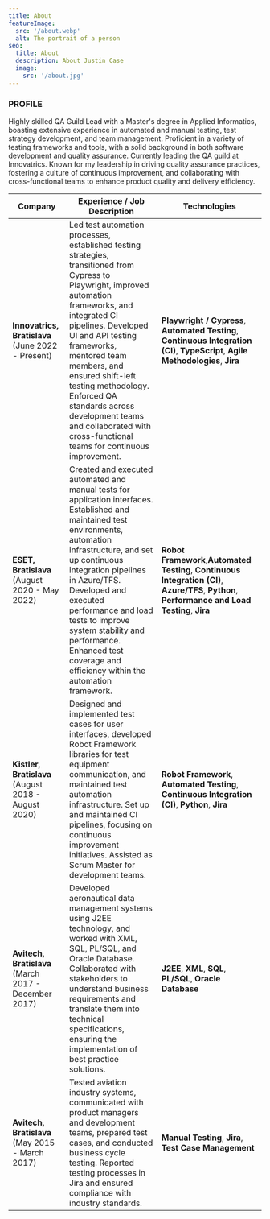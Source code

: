 ```yaml
---
title: About
featureImage:
  src: '/about.webp'
  alt: The portrait of a person
seo:
  title: About
  description: About Justin Case
  image:
    src: '/about.jpg'
---
```


### PROFILE

Highly skilled QA Guild Lead with a Master's degree in Applied Informatics, boasting
extensive experience in automated and manual testing, test strategy development, and
team management. Proficient in a variety of testing frameworks and tools, with a solid
background in both software development and quality assurance. Currently leading the
QA guild at Innovatrics. Known for my leadership in driving quality assurance practices,
fostering a culture of continuous improvement, and collaborating with cross-functional
teams to enhance product quality and delivery efficiency.

| **Company**                                          | **Experience / Job Description**                                                                                                                                                                                                                                                                                                                                                                         | **Technologies**                                                                                                                                  |
| ---------------------------------------------------- | -------------------------------------------------------------------------------------------------------------------------------------------------------------------------------------------------------------------------------------------------------------------------------------------------------------------------------------------------------------------------------------------------------- | ------------------------------------------------------------------------------------------------------------------------------------------------- |
| **Innovatrics, Bratislava** (June 2022 - Present)    | Led test automation processes, established testing strategies, transitioned from Cypress to Playwright, improved automation frameworks, and integrated CI pipelines. Developed UI and API testing frameworks, mentored team members, and ensured shift-left testing methodology. Enforced QA standards across development teams and collaborated with cross-functional teams for continuous improvement. | **Playwright / Cypress**, **Automated Testing**, **Continuous Integration (CI)**, **TypeScript**, **Agile Methodologies**, **Jira**               |
| **ESET, Bratislava** (August 2020 - May 2022)        | Created and executed automated and manual tests for application interfaces. Established and maintained test environments, automation infrastructure, and set up continuous integration pipelines in Azure/TFS. Developed and executed performance and load tests to improve system stability and performance. Enhanced test coverage and efficiency within the automation framework.                     | **Robot Framework**,**Automated Testing**, **Continuous Integration (CI)**, **Azure/TFS**, **Python**, **Performance and Load Testing**, **Jira** |
| **Kistler, Bratislava** (August 2018 - August 2020)  | Designed and implemented test cases for user interfaces, developed Robot Framework libraries for test equipment communication, and maintained test automation infrastructure. Set up and maintained CI pipelines, focusing on continuous improvement initiatives. Assisted as Scrum Master for development teams.                                                                                        | **Robot Framework**, **Automated Testing**, **Continuous Integration (CI)**, **Python**, **Jira**                                                 |
| **Avitech, Bratislava** (March 2017 - December 2017) | Developed aeronautical data management systems using J2EE technology, and worked with XML, SQL, PL/SQL, and Oracle Database. Collaborated with stakeholders to understand business requirements and translate them into technical specifications, ensuring the implementation of best practice solutions.                                                                                                | **J2EE**, **XML**, **SQL**, **PL/SQL**, **Oracle Database**                                                                                       |
| **Avitech, Bratislava** (May 2015 - March 2017)      | Tested aviation industry systems, communicated with product managers and development teams, prepared test cases, and conducted business cycle testing. Reported testing processes in Jira and ensured compliance with industry standards.                                                                                                                                                                | **Manual Testing**, **Jira**, **Test Case Management**                                                                                            |
